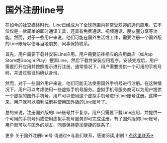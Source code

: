 # 国外注册line号

在如今的社交媒体时代，Line已经成为了全球范围内非常受欢迎的通讯应用。它不仅仅是一款简单的即时通讯工具，还具有免费通话、视频通话、朋友圈分享等功能。然而，对于一些用户来说，他们可能在国外生活或工作，需要注册一个国外版的Line账号以便与当地朋友、同事保持联系。

首先，用户需要下载并安装Line应用。用户需要前往相应的应用商店（如App Store或Google Play）搜索Line，然后下载并安装应用程序。安装完成后，用户需要打开应用并按照提示进行注册。通常情况下，用户需要提供一个可用的手机号码，并通过验证码确认身份。

然而，对于一些国外用户来说，他们可能无法使用国外手机号进行注册。在这种情况下，用户可以考虑使用一些虚拟手机号服务。虚拟手机号服务商可以为用户提供一个虚拟的国外手机号，用户可以使用这个虚拟手机号进行Line账号注册。这样一来，用户就可以顺利注册并使用国外版的Line账号了。

总的来说，注册国外版的Line账号并不复杂。用户只需要下载Line应用，并提供一个可用的手机号码或使用虚拟手机号服务即可完成注册。有了国外版的Line账号，用户就可以与国外的朋友、同事保持更加便捷的联系了。

更多 关于国外注册line号 请通过✈与我们联系，感谢阅读,谢谢！[点这里联系✈](https://www.k02.cc)
